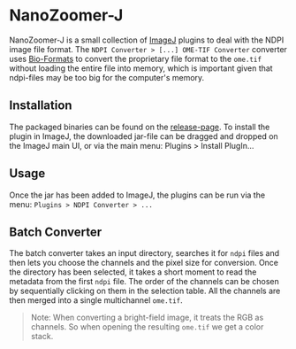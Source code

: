 # NanoZoomer-J

NanoZoomer-J is a small collection of [ImageJ][imagej] plugins to deal with the 
NDPI image file format. 
The `NDPI Converter > [...] OME-TIF Converter` converter uses [Bio-Formats][bf] to convert the proprietary 
file format to the `ome.tif` without loading the entire file into memory, 
which is important given that ndpi-files may be too big for the computer's memory.

## Installation
The packaged binaries can be found on the [release-page][release]. To install the plugin 
in ImageJ, the downloaded jar-file can be dragged and dropped on the ImageJ main UI, or via the 
main menu: Plugins > Install PlugIn...

## Usage
Once the jar has been added to ImageJ, the plugins can be run via the menu:
`Plugins > NDPI Converter > ...`

## Batch Converter
The batch converter takes an input directory, searches it for `ndpi` files and then lets you choose the channels and the pixel size for conversion. Once the directory has been selected, it takes a short moment
to read the metadata from the first `ndpi` file. The order of the channels can be chosen by sequentially clicking on them in the selection table. All the channels are then merged into a single multichannel `ome.tif`.

> Note: When converting a bright-field image, it treats the RGB as channels. So when opening the resulting `ome.tif` we get a color stack.


[imagej]: http://imagej.net
[bf]: http://www.openmicroscopy.org/site/products/bio-form…
[release]: https://github.com/fmeyenhofer/NanoZoomer-J/releases